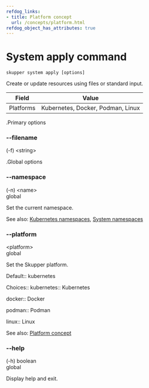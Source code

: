 ```yaml
---
refdog_links:
- title: Platform concept
  url: /concepts/platform.html
refdog_object_has_attributes: true
---
```


# System apply command

~~~ shell
skupper system apply [options]
~~~

Create or update resources using files or standard input.

<!-- File locations and names -->
<!-- Need to run reload after -->

| Field       | Value |
|------------|-------|
| Platforms  | Kubernetes, Docker, Podman, Linux |

.Primary options

<div class="attribute">
<div class="attribute-heading">
<h3 id="option-filename">--filename</h3>
<div class="attribute-type-info">(-f) &lt;string&gt;</div>
</div>
<div class="attribute-body">



</div>
</div>

.Global options

<div class="attribute collapsed">
<div class="attribute-heading">
<h3 id="option-namespace">--namespace</h3>
<div class="attribute-type-info">(-n) &lt;name&gt;</div>
<div class="attribute-flags">global</div>
</div>
<div class="attribute-body">

Set the current namespace.

See also: [Kubernetes namespaces](https://kubernetes.io/docs/concepts/overview/working-with-objects/namespaces/), [System namespaces]({{site_prefix}}/topics/system-namespaces.html)

</div>
</div>

<div class="attribute collapsed">
<div class="attribute-heading">
<h3 id="option-platform">--platform</h3>
<div class="attribute-type-info">&lt;platform&gt;</div>
<div class="attribute-flags">global</div>
</div>
<div class="attribute-body">

Set the Skupper platform.

<!-- You can also use the `SKUPPER_PLATFORM` environment variable. -->

Default:: kubernetes

Choices:: kubernetes:: Kubernetes

docker:: Docker

podman:: Podman

linux:: Linux

See also: [Platform concept]({{site_prefix}}/concepts/platform.html)

</div>
</div>

<div class="attribute collapsed">
<div class="attribute-heading">
<h3 id="option-help">--help</h3>
<div class="attribute-type-info">(-h) boolean</div>
<div class="attribute-flags">global</div>
</div>
<div class="attribute-body">

Display help and exit.



</div>
</div>
